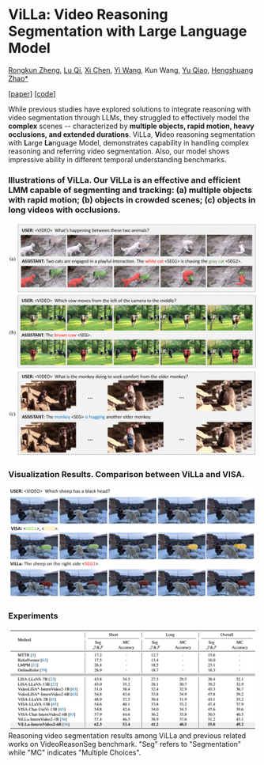 # ViLLa: Video Reasoning Segmentation with Large Language Model
[Rongkun Zheng](https://rkzheng99.github.io), [Lu Qi](http://luqi.info/), [Xi Chen](https://xavierchen34.github.io/), [Yi Wang](https://shepnerd.github.io/), Kun Wang, [Yu Qiao](https://scholar.google.com/citations?user=gFtI-8QAAAAJ&hl=zh-CN&oi=ao), [Hengshuang Zhao*](https://hszhao.github.io/)

[[paper]](https://arxiv.org/abs/2407.14500) [[code]](https://github.com/rkzheng99/ViLLa) 

While previous studies have explored solutions to integrate reasoning with video segmentation through LLMs, they struggled to effectively model the **complex** scenes -- characterized by **multiple objects, rapid motion, heavy occlusions, and extended durations**. ViLLa, **Vi**deo reasoning segmentation with **L**arge **La**nguage Model, demonstrates capability in handling complex reasoning and referring video segmentation. Also, our model shows impressive ability in different temporal understanding benchmarks. 

### Illustrations of ViLLa. Our ViLLa is an effective and efficient LMM capable of segmenting and tracking: (a) multiple objects with rapid motion; (b) objects in crowded scenes; (c) objects in long videos with occlusions.
![image](https://github.com/rkzheng99/ViLLa/blob/rkzheng99-patch-1/pics/teaser.png)


### Visualization Results. Comparison between ViLLa and VISA.
![image](https://github.com/rkzheng99/ViLLa/blob/rkzheng99-patch-1/pics/illustration.png)

### Experiments
![image](https://github.com/rkzheng99/ViLLa/blob/rkzheng99-patch-1/pics/exp1.png)
Reasoning video segmentation results among ViLLa and previous related works on VideoReasonSeg benchmark. "Seg" refers to "Segmentation" while "MC" indicates "Multiple Choices".
